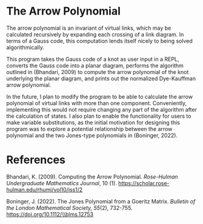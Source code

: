 # The Arrow Polynomial

The arrow polynomial is an invariant of virtual links, which may be calculated recursively by expanding each crossing of a link diagram. In terms of a Gauss code, this computation lends itself nicely to being solved algorithmically.

This program takes the Gauss code of a knot as user input in a REPL, converts the Gauss code into a planar diagram, performs the algorithm outlined in (Bhandari, 2009) to compute the arrow polynomial of the knot underlying the planar diagram, and prints out the normalized Dye-Kauffman arrow polynomial.

In the future, I plan to modify the program to be able to calculate the arrow polynomial of virtual links with more than one component. Conveniently, implementing this would not require changing any part of the algorithm after the calculation of states. I also plan to enable the functionality for users to make variable substitutions, as the initial motivation for designing this program was to explore a potential relationship between the arrow polynomial and the two Jones-type polynomials in (Boninger, 2022).

# References

Bhandari, K. (2009). Computing the Arrow Polynomial. _Rose-Hulman Undergraduate Mathematics Journal_, 10 (1). https://scholar.rose-hulman.edu/rhumj/vol10/iss1/2

Boninger, J. (2022). The Jones Polynomial from a Goeritz Matrix. _Bulletin of the London Mathematical Society, 55_(2), 732-755.  https://doi.org/10.1112/\\blms.12753
